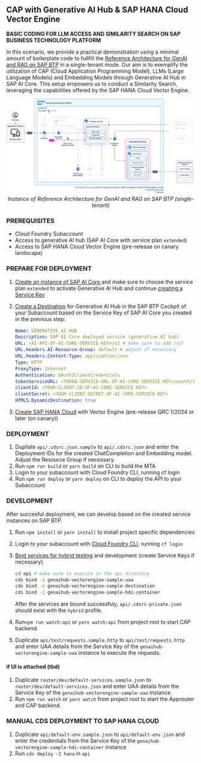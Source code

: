 ## CAP with Generative AI Hub & SAP HANA Cloud Vector Engine

**BASIC CODING FOR LLM ACCESS AND SIMILARITY SEARCH ON SAP BUSINESS TECHNOLOGY PLATFORM**

In this scenario, we provide a practical demonstration using a minimal amount of boilerplate code to fullfill the [Reference Architecture for GenAI and RAG on SAP BTP](https://discovery-center.cloud.sap/refArchDetail/ref-arch-open-ai) in a single-tenant mode. Our aim is to exemplify the utilization of CAP (Cloud Application Programming Model), LLMs (Large Language Models) and Embedding Models through Generative AI Hub in SAP AI Core. This setup empowers us to conduct a Similarity Search, leveraging the capabilities offered by the SAP HANA Cloud Vector Engine.

<p align="center">
    <img src="./docs/architecture.png" alt="Reference Architecture for GenAI and RAG on SAP BTP (single-tenant)" />
    <em>Instance of Reference Architecture for GenAI and RAG on SAP BTP (single-tenant)</em>
</p>

### PREREQUISITES

- Cloud Foundry Subaccount
- Access to generative AI hub (SAP AI Core with service plan `extended`)
- Access to SAP HANA Cloud Vector Engine (pre-release on canary landscape)

### PREPARE FOR DEPLOYMENT

1. [Create an instance of SAP AI Core ](https://help.sap.com/docs/sap-ai-core/sap-ai-core-service-guide/create-service-instance) and make sure to choose the service plan `extended` to activate Generative AI Hub and continue [creating a Service Key](https://help.sap.com/docs/sap-ai-core/sap-ai-core-service-guide/create-service-key)

2. [Create a Destination](https://help.sap.com/docs/btp/sap-business-technology-platform/create-destination) for Generative AI Hub in the SAP BTP Cockpit of your Subaccount based on the Service Key of SAP AI Core you created in the previous step:

   ```yaml
   Name: GENERATIVE_AI_HUB
   Description: SAP AI Core deployed service (generative AI hub)
   URL: <AI-API-OF-AI-CORE-SERVICE-KEY>/v2 # make sure to add /v2!
   URL.headers.AI-Resource-Group: default # adjust if necessary
   URL.headers.Content-Type: application/json
   Type: HTTP
   ProxyType: Internet
   Authentication: OAuth2ClientCredentials
   tokenServiceURL: <TOKEN-SERVICE-URL-OF-AI-CORE-SERVICE-KEY>/oauth/token
   clientId: <YOUR-CLIENT-ID-OF-AI-CORE-SERVICE-KEY>
   clientSecret: <YOUR-CLIENT-SECRET-OF-AI-CORE-SERVICE-KEY>
   HTML5.DynamicDestination: true
   ```

3. [Create SAP HANA Cloud](https://help.sap.com/docs/HANA_CLOUD_ALIBABA_CLOUD/683a53aec4fc408783bbb2dd8e47afeb/7d4071a49c204dfc9e542c5e47b53156.html) with Vector Engine (pre-release QRC 1/2024 or later (on canary))

### DEPLOYMENT

1. Dupliate `api/.cdsrc.json.sample` to `api/.cdsrc.json` and enter the Deployment IDs for the created ChatCompletion and Embedding model. Adjust the Resource Group if necessary.
2. Run `npm run build` or `yarn build` on CLI to build the MTA
3. Login to your subaccount with Cloud Foundry CLI, running cf login
4. Run `npm run deploy` or `yarn deploy` on CLI to deploy the API to your Subaccount

### DEVELOPMENT

After succesful deployment, we can develop based on the created service instances on SAP BTP.

1. Run `npm install` or `yarn install` to install project specific dependencies
2. Login to your subaccount with [Cloud Foundry CLI](https://docs.cloudfoundry.org/cf-cli/install-go-cli.html), running `cf login`
3. [Bind services for hybrid testing](https://cap.cloud.sap/docs/advanced/hybrid-testing) and development (create Service Keys if necessary).

   ```bash
   cd api # make sure to execute in the api directory
   cds bind -2 genaihub-vectorengine-sample-uaa
   cds bind -2 genaihub-vectorengine-sample-destination
   cds bind -2 genaihub-vectorengine-sample-hdi-container
   ```

   After the services are bound successfuly, `api/.cdsrc-private.json` should exist with the `hybrid` profile.

4. Run`npm run watch:api` or `yarn watch:api` from project root to start CAP backend.
5. Duplicate `api/test/requests.sample.http` to `api/test/requests.http` and enter UAA details from the Service Key of the `genaihub-vectorengine-sample-uaa` instance to execute the requests.

#### if UI is attached (tbd)

1. Duplicate `router/dev/default-services.sample.json` to `router/dev/default-services.json` and enter UAA details from the Service Key of the `genaihub-vectorengine-sample-uaa` instance.
2. Run `npm run watch` or `yarn watch` from project root to start the Approuter and CAP backend.

### MANUAL CDS DEPLOYMENT TO SAP HANA CLOUD

1. Duplicate `api/default-env.sample.json` to `api/default-env.json` and enter the credentials from the Service Key of the `genaihub-vectorengine-sample-hdi-container` instance
2. Run `cds deploy -2 hana` in `api`
